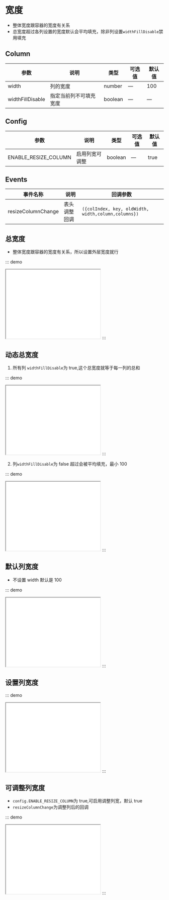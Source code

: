 # 宽度

- 整体宽度跟容器的宽度有关系
- 总宽度超过各列设置的宽度默认会平均填充，除非列设置`widthFillDisable`禁用填充

## Column

| 参数             | 说明                   | 类型    | 可选值 | 默认值 |
| ---------------- | ---------------------- | ------- | ------ | ------ |
| width            | 列的宽度               | number  | —      | 100    |
| widthFillDisable | 指定当前列不可填充宽度 | boolean | —      | —      |

## Config

| 参数                 | 说明           | 类型    | 可选值 | 默认值 |
| -------------------- | -------------- | ------- | ------ | ------ |
| ENABLE_RESIZE_COLUMN | 启用列宽可调整 | boolean | —      | true   |

## Events

| 事件名称           | 说明         | 回调参数                                            |
| ------------------ | ------------ | --------------------------------------------------- |
| resizeColumnChange | 表头调整回调 | `({colIndex, key, oldWidth, width,column,columns})` |

## 总宽度

- 整体宽度跟容器的宽度有关系，所以设置外层宽度就行

::: demo

<iframe src="/width/width.html" style="min-height:220px"></iframe>
:::

## 动态总宽度

1. 所有列 `widthFillDisable`为 true,这个总宽度就等于每一列的总和

::: demo

<iframe src="/width/width-dynamic.html" style="min-height:220px"></iframe>
:::

2. 列`widthFillDisable`为 false 超过会被平均填充，最小 100

::: demo

<iframe src="/width/width-dynamic1.html" style="min-height:220px"></iframe>
:::

## 默认列宽度

- 不设置 width 默认是 100

::: demo

<iframe src="/width/base.html" style="min-height:220px"></iframe>
:::

## 设置列宽度

::: demo

<iframe src="/width/setting.html" style="min-height:220px"></iframe>
:::

## 可调整列宽度

- `config.ENABLE_RESIZE_COLUMN`为 true,可启用调整列宽，默认 true
- `resizeColumnChange`为调整列后的回调

::: demo

<iframe src="/width/resize.html" style="min-height:220px"></iframe>
:::
